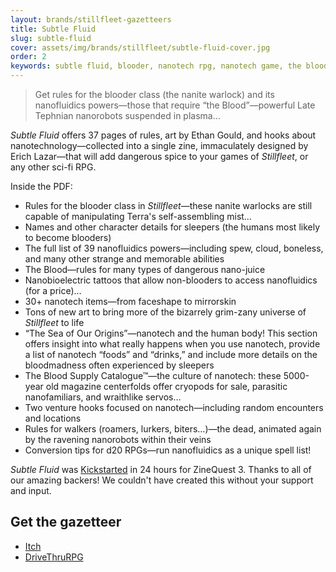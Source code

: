 ```yaml
---
layout: brands/stillfleet-gazetteers
title: Subtle Fluid
slug: subtle-fluid
cover: assets/img/brands/stillfleet/subtle-fluid-cover.jpg
order: 2
keywords: subtle fluid, blooder, nanotech rpg, nanotech game, the blood rpg, stillfleet class, stillfleet ventures, nanofluidics, nanotech, nanotechnology, nanorobots, nanobots, nanobio rpg, wetware rpg
---
```


> Get rules for the blooder class (the nanite warlock) and its nanofluidics powers—those that require “the Blood”—powerful Late Tephnian nanorobots suspended in plasma…

*Subtle Fluid* offers 37 pages of rules, art by Ethan Gould, and hooks about nanotechnology—collected into a single zine, immaculately designed by Erich Lazar—that will add dangerous spice to your games of *Stillfleet*, or any other sci-fi RPG.

Inside the PDF:

- Rules for the blooder class in *Stillfleet*—these nanite warlocks are still capable of manipulating Terra's self-assembling mist…
- Names and other character details for sleepers (the humans most likely to become blooders)
- The full list of 39 nanofluidics powers—including spew, cloud, boneless, and many other strange and memorable abilities
- The Blood—rules for many types of dangerous nano-juice
- Nanobioelectric tattoos that allow non-blooders to access nanofluidics (for a price)…
- 30+ nanotech items—from faceshape to mirrorskin
- Tons of new art to bring more of the bizarrely grim-zany universe of *Stillfleet* to life
- “The Sea of Our Origins”—nanotech and the human body! This section offers insight into what really happens when you use nanotech, provide a list of nanotech “foods” and “drinks,” and include more details on the bloodmadness often experienced by sleepers
- The Blood Supply Catalogue™—the culture of nanotech: these 5000-year old magazine centerfolds offer cryopods for sale, parasitic nanofamiliars, and wraithlike servos… 
- Two venture hooks focused on nanotech—including random encounters and locations
- Rules for walkers (roamers, lurkers, biters…)—the dead, animated again by the ravening nanorobots within their veins
- Conversion tips for d20 RPGs—run nanofluidics as a unique spell list!

*Subtle Fluid* was [Kickstarted](https://www.kickstarter.com/projects/wythe/subtle-fluid/) in 24 hours for ZineQuest 3. Thanks to all of our amazing backers! We couldn't have created this without your support and input.

## Get the gazetteer

<ul class="rowlist">
  <li>
    <a href="https://stillfleet.itch.io/subtle-fluid" class="external itchio dark">
      Itch
    </a>
  </li>
  <li>
    <a href="https://www.drivethrurpg.com/product/356269/Subtle-Fluid--The-blooder" class="external drivethrurpg dark">
      DriveThruRPG
    </a>
  </li>  
</ul>